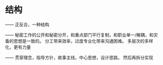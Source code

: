 # 结构

——
正反合，一种结构

——
秘密工作的公开和秘密分开，和重点部门平行复制，和职业单一/解耦，和灾备的思想是一致的。
分工带来效率，过度专业化带来沟通困难。
多层次的多样化，更有力量

——
贯穿理念，指导方针，故事主线，中心思想，设计思路。
然后再拆分实现
